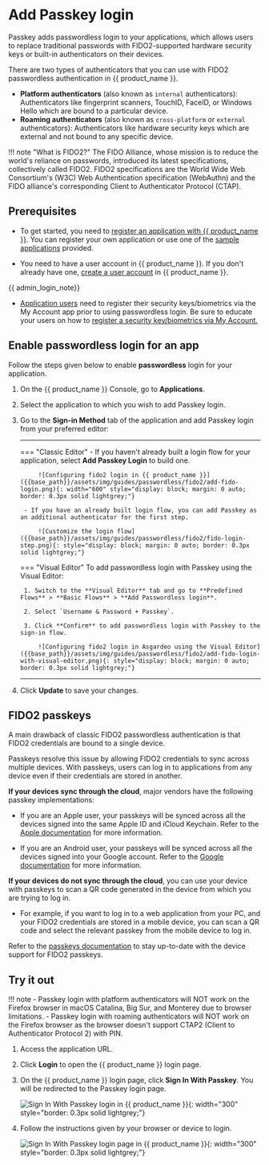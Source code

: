 # Add Passkey login

Passkey adds passwordless login to your applications, which allows users to replace traditional passwords with FIDO2-supported hardware security keys or built-in authenticators on their devices.

There are two types of authenticators that you can use with FIDO2 passwordless authentication in {{ product_name }}.

- **Platform authenticators** (also known as `internal` authenticators): Authenticators like fingerprint scanners, TouchID, FaceID, or Windows Hello which are bound to a particular device.
- **Roaming authenticators** (also known as `cross-platform` or `external` authenticators): Authenticators like hardware security keys which are external and not bound to any specific device.

!!! note "What is FIDO2?"
    The FIDO Alliance, whose mission is to reduce the world's reliance on passwords, introduced its latest specifications, collectively called FIDO2. FIDO2 specifications are the World Wide Web Consortium's (W3C) Web Authentication specification (WebAuthn) and the FIDO alliance's corresponding Client to Authenticator Protocol (CTAP).

## Prerequisites

- To get started, you need to [register an application with {{ product_name }}]({{base_path}}/guides/applications/). You can register your own application or use one of the [sample applications]({{base_path}}/get-started/try-samples/) provided.

- You need to have a user account in {{ product_name }}. If you don't already have one, [create a user account]({{base_path}}/guides/users/manage-customers/#onboard-a-user) in {{ product_name }}.

{{ admin_login_note}}

- [Application users]({{base_path}}/guides/users/manage-customers/#onboard-a-user) need to register their security keys/biometrics via the My Account app prior to using passwordless login. Be sure to educate your users on how to [register a security key/biometrics via My Account.]({{base_path}}/guides/user-self-service/register-security-key/)

## Enable passwordless login for an app

Follow the steps given below to enable **passwordless** login for your application.

1. On the {{ product_name }} Console, go to **Applications**.

2. Select the application to which you wish to add Passkey login.

3. Go to the **Sign-in Method** tab of the application and add Passkey login from your preferred editor:


    ---
    === "Classic Editor"
        - If you haven't already built a login flow for your application, select **Add Passkey Login** to build one.

            ![Configuring fido2 login in {{ product_name }}]({{base_path}}/assets/img/guides/passwordless/fido2/add-fido-login.png){: width="600" style="display: block; margin: 0 auto; border: 0.3px solid lightgrey;"}

        - If you have an already built login flow, you can add Passkey as an additional authenticator for the first step.

            ![Customize the login flow]({{base_path}}/assets/img/guides/passwordless/fido2/fido-login-step.png){: style="display: block; margin: 0 auto; border: 0.3px solid lightgrey;"}

    === "Visual Editor"
        To add passwordless login with Passkey using the Visual Editor:

        1. Switch to the **Visual Editor** tab and go to **Predefined Flows** > **Basic Flows** > **Add Passwordless login**.

        2. Select `Username & Password + Passkey`.

        3. Click **Confirm** to add passwordless login with Passkey to the sign-in flow.

            ![Configuring fido2 login in Asgardeo using the Visual Editor]({{base_path}}/assets/img/guides/passwordless/fido2/add-fido-login-with-visual-editor.png){: style="display: block; margin: 0 auto; border: 0.3px solid lightgrey;"}

    ---

4. Click **Update** to save your changes.

## FIDO2 passkeys

A main drawback of classic FIDO2 passwordless authentication is that FIDO2 credentials are bound to a single device.

Passkeys resolve this issue by allowing FIDO2 credentials to sync across multiple devices. With passkeys, users can log in to applications from any device even if their credentials are stored in another.

**If your devices sync through the cloud**, major vendors have the following passkey implementations:

- If you are an Apple user, your passkeys will be synced across all the devices signed into the same Apple ID and iCloud Keychain. Refer to the [Apple documentation](https://developer.apple.com/passkeys/) for more information.

- If you are an Android user, your passkeys will be synced across all the devices signed into your Google account. Refer to the [Google documentation](https://developers.google.com/identity/passkeys) for more information.

**If your devices do not sync through the cloud**, you can use your device with passkeys to scan a QR code generated in the device from which you are trying to log in.

- For example, if you want to log in to a web application from your PC, and your FIDO2 credentials are stored in a mobile device, you can scan a QR code and select the relevant passkey from the mobile device to log in.

Refer to the [passkeys documentation](https://passkeys.dev/device-support/) to stay up-to-date with the device support for FIDO2 passkeys.

## Try it out

!!! note
    - Passkey login with platform authenticators will NOT work on the Firefox browser in macOS Catalina, Big Sur, and Monterey due to browser limitations.
    - Passkey login with roaming authenticators will NOT work on the Firefox browser as the browser doesn't support CTAP2 (Client to Authenticator Protocol 2) with PIN.

1. Access the application URL.
2. Click **Login** to open the {{ product_name }} login page.
3. On the {{ product_name }} login page, click **Sign In With Passkey**. You will be redirected to the Passkey login page.
  
    ![Sign In With Passkey login in {{ product_name }}]({{base_path}}/assets/img/guides/passwordless/fido2/sign-in-with-security-key.png){: width="300" style="border: 0.3px solid lightgrey;"}

4. Follow the instructions given by your browser or device to login.
  
    ![Sign In With Passkey login page in {{ product_name }}]({{base_path}}/assets/img/guides/passwordless/fido2/fido2-passkey-login-page.png){: width="300" style="border: 0.3px solid lightgrey;"}